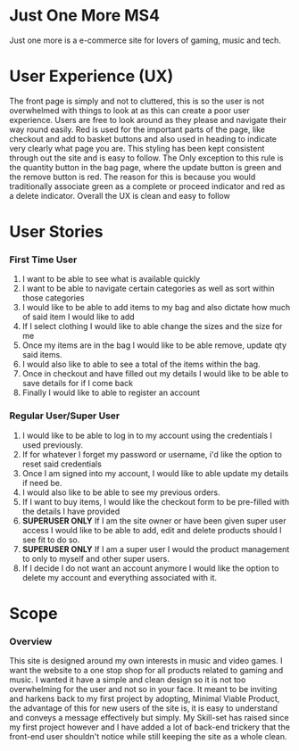 # Just One More MS4

Just one more is a e-commerce site for lovers of gaming, music and tech.

# User Experience (UX)

The front page is simply and not to cluttered, this is so the user is not overwhelmed with things to look at as this can create a poor user experience. Users
are free to look around as they please and navigate their way round easily. Red is used for the important parts of the page, like checkout and add to basket buttons
and also used in heading to indicate very clearly what page you are. This styling has been kept consistent through out the site and is easy to follow. The Only exception to
this rule is the quantity button in the bag page, where the update button is green and the remove button is red. The reason for this is because you would traditionally 
associate green as a complete or proceed indicator and red as a delete indicator. Overall the UX is clean and easy to follow

# User Stories

### First Time User

1. I want to be able to see what is available quickly
2. I want to be able to navigate certain categories as well as sort within those categories
3. I would like to be able to add items to my bag and also dictate how much of said item I would like to add
4. If I select clothing I would like to able change the sizes and the size for me
5. Once my items are in the bag I would like to be able remove, update qty said items.
6. I would also like to able to see a total of the items within the bag.
7. Once in checkout and have filled out my details I would like to be able to save details for if I come back
8. Finally I would like to able to register an account

### Regular User/Super User 

1. I would like to be able to log in to my account using the credentials I used previously.
2. If for whatever I forget my password or username, i'd like the option to reset said credentials
3. Once I am signed into my account, I would like to able update my details if need be.
4. I would also like to be able to see my previous orders.
5. If I want to buy items, I would like the checkout form to be pre-filled with the details I have provided
6. **SUPERUSER ONLY** If I am the site owner or have been given super user access I would like to be able to add, edit and delete products should I see fit to do so. 
7. **SUPERUSER ONLY** If I am a super user I would the product management to only to myself and other super users.
8. If I decide I do not want an account anymore I would like the option to delete my account and everything associated with it.

# Scope

### Overview
This site is designed around my own interests in music and video games. I want the website to a one stop shop for all products related to gaming and music. I wanted it have
a simple and clean design so it is not too overwhelming for the user and not so in your face. It meant to be inviting and harkens back to my first project by adopting,
Minimal Viable Product, the advantage of this for new users of the site is, it is easy to understand and conveys a message effectively but simply. My Skill-set has raised
since my first project however and I have added a lot of back-end trickery that the front-end user shouldn't notice while still keeping the site as a whole clean.

